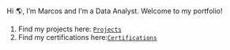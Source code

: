 Hi 🌎, I’m Marcos and I’m a Data Analyst. Welcome to my portfolio!

1. Find my projects here: [`Projects`](https://github.com/marcos-garcia-csv/Projects)
2. Find my certifications here:[`Certifications`](https://github.com/marcos-garcia-csv/Certifications/tree/main)
